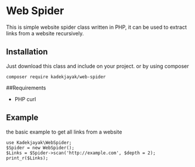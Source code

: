 # Web Spider
This is simple website spider class written in PHP, it can be used to extract links from a website recursively.

## Installation
Just download this class and include on your project.
or by using composer
	
	composer require kadekjayak/web-spider

##Requirements
* PHP curl

## Example
the basic example to get all links from a website

	use Kadekjayak\WebSpider;
	$Spider = new WebSpider();
	$Links = $Spider->scan('http://example.com', $depth = 2);
	print_r($Links);

